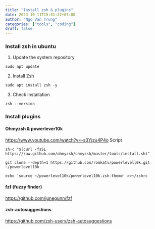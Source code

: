 ```yaml
---
title: "Install zsh & plugins"
date: 2023-10-11T15:51:22+07:00
author: "Ngo Van Trung"
categories: ["tools", "coding"]
draft: false
---
```

### Install zsh in ubuntu
1. Update the system repository
```shell
sudo apt update
```

2. Install Zsh
```shell
sudo apt install zsh -y
```

3. Check installation
```shell
zsh --version
```

### Install plugins
#### Ohmyzsh & powerlever10k
https://www.youtube.com/watch?v=-s3Yjzu4P4o
Script
```shell
sh-c "$(curl -fsSL https://raw.github.com/ohmyzsh/ohmyzsh/master/tools/install.sh)"

git clone --depth=1 https://github.com/romkatv/powerlevell0k.git ~/powerlevel10k

echo 'source ~/powerlevel10k/powerlevel10k.zsh-theme' >>~/zshrc
```


#### fzf (fuzzy finder)
https://github.com/junegunn/fzf

#### zsh-autosuggestions
https://github.com/zsh-users/zsh-autosuggestions
